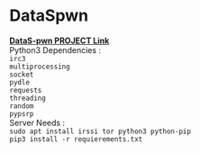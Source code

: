 # DataSpwn
[**DataS-pwn PROJECT Link**](https://github.com/users/Satcomx00-x00/projects/5)</br>
Python3 Dependencies : </br>
``irc3``</br>
``multiprocessing``</br>
``socket``</br>
``pydle``</br>
``requests``</br>
``threading``</br>
``random``</br>
``pypsrp``</br>
Server Needs : </br>
  ``sudo apt install irssi tor python3 python-pip``</br>
  ``pip3 install -r requierements.txt``</br>
